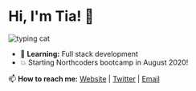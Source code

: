# Hi, I'm Tia! 👋

![typing cat](https://i.imgur.com/2JZkmtH.gif)

+ :seedling: **Learning:** Full stack development 
+ :boom: Starting Northcoders bootcamp in August 2020!

📫 **How to reach me:** [Website](https://tiaeastwood.com) | [Twitter](https://twitter.com/TiaEastwood) | [Email](mailto:tia@tiaeastwood.com)
